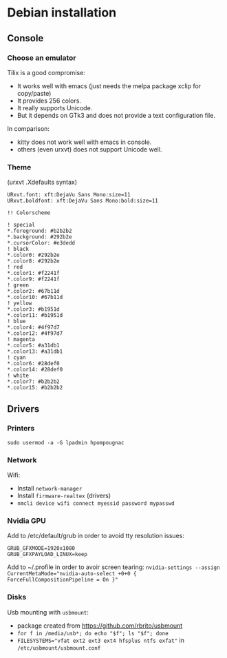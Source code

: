 # Debian installation

## Console

### Choose an emulator

Tilix is a good compromise:
* It works well with emacs (just needs the melpa package xclip for copy/paste)
* It provides 256 colors.
* It really supports Unicode.
* But it depends on GTk3 and does not provide a text configuration file.

In comparison:
* kitty does not work well with emacs in console.
* others (even urxvt) does not support Unicode well.

### Theme

(urxvt .Xdefaults syntax)

```
URxvt.font: xft:DejaVu Sans Mono:size=11
URxvt.boldfont: xft:DejaVu Sans Mono:bold:size=11

!! Colorscheme

! special
*.foreground: #b2b2b2
*.background: #292b2e
*.cursorColor: #e3dedd
! black
*.color0: #292b2e
*.color8: #292b2e
! red
*.color1: #f2241f
*.color9: #f2241f
! green
*.color2: #67b11d
*.color10: #67b11d
! yellow
*.color3: #b1951d
*.color11: #b1951d
! blue
*.color4: #4f97d7
*.color12: #4f97d7
! magenta
*.color5: #a31db1
*.color13: #a31db1
! cyan
*.color6: #28def0
*.color14: #28def0
! white
*.color7: #b2b2b2
*.color15: #b2b2b2
```
 
## Drivers

### Printers

```
sudo usermod -a -G lpadmin hpompougnac
```

### Network

Wifi:
* Install ```network-manager```
* Install ```firmware-realtex``` (drivers)
* ```nmcli device wifi connect myessid password mypasswd```

### Nvidia GPU

Add to /etc/default/grub in order to avoid tty resolution issues:
```
GRUB_GFXMODE=1920x1080
GRUB_GFXPAYLOAD_LINUX=keep
```

Add to ~/.profile in order to avoir screen tearing:
```nvidia-settings --assign CurrentMetaMode="nvidia-auto-select +0+0 { ForceFullCompositionPipeline = On }"```

### Disks

Usb mounting with ```usbmount```:
* package created from https://github.com/rbrito/usbmount
* ```for f in /media/usb*; do echo "$f"; ls "$f"; done```
* ```FILESYSTEMS="vfat ext2 ext3 ext4 hfsplus ntfs exfat"```
in ```/etc/usbmount/usbmount.conf```
